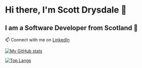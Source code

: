 # Hi there, I'm **Scott Drysdale** 👋
## I am a Software Developer from Scotland :scotland:
📫 Connect with me on [LinkedIn](https://www.linkedin.com/in/scott-drysdale-791915159/)

[![My GitHub stats](https://github-readme-stats.vercel.app/api?username=scottdrysdale86&hide=issues&show_icons=true&theme=great-gatsby)](https://github.com/scottdrysdale86/github-readme-stats)

[![Top Langs](https://github-readme-stats.vercel.app/api/top-langs/?username=scottdrysdale86&layout=compact)](https://github.com/scottdrysdale86/github-readme-stats)
